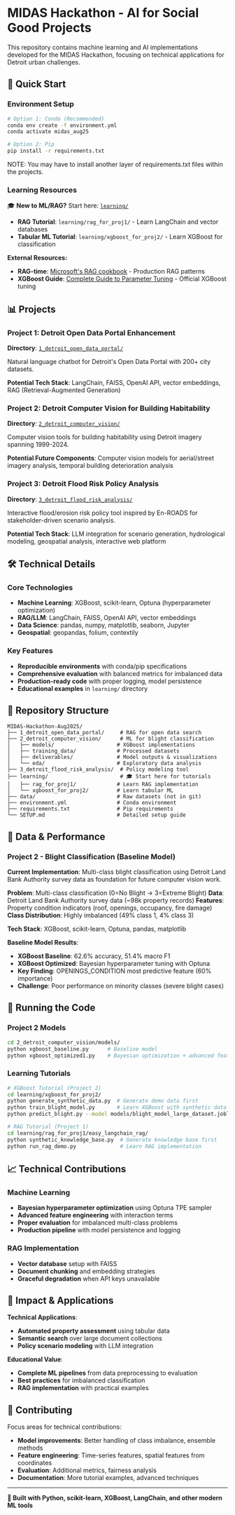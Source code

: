 # MIDAS Hackathon - AI for Social Good Projects

This repository contains machine learning and AI implementations developed for the MIDAS Hackathon, focusing on technical applications for Detroit urban challenges.

## 🚀 Quick Start

### Environment Setup
```bash
# Option 1: Conda (Recommended)
conda env create -f environment.yml
conda activate midas_aug25

# Option 2: Pip
pip install -r requirements.txt
```

NOTE: You may have to install another layer of requirements.txt files within the projects.

### Learning Resources
🎓 **New to ML/RAG?** Start here: [`learning/`](learning/)
- **RAG Tutorial**: `learning/rag_for_proj1/` - Learn LangChain and vector databases
- **Tabular ML Tutorial**: `learning/xgboost_for_proj2/` - Learn XGBoost for classification

**External Resources:**
- **RAG-time**: [Microsoft's RAG cookbook](https://github.com/microsoft/rag-time) - Production RAG patterns
- **XGBoost Guide**: [Complete Guide to Parameter Tuning](https://xgboost.readthedocs.io/en/stable/tutorials/param_tuning.html) - Official XGBoost tuning

## 📊 Projects

### Project 1: Detroit Open Data Portal Enhancement
**Directory**: [`1_detroit_open_data_portal/`](1_detroit_open_data_portal/)

Natural language chatbot for Detroit's Open Data Portal with 200+ city datasets.

**Potential Tech Stack**: LangChain, FAISS, OpenAI API, vector embeddings, RAG (Retrieval-Augmented Generation)

### Project 2: Detroit Computer Vision for Building Habitability
**Directory**: [`2_detroit_computer_vision/`](2_detroit_computer_vision/)

Computer vision tools for building habitability using Detroit imagery spanning 1999-2024.

**Potential Future Components**: Computer vision models for aerial/street imagery analysis, temporal building deterioration analysis

### Project 3: Detroit Flood Risk Policy Analysis
**Directory**: [`3_detroit_flood_risk_analysis/`](3_detroit_flood_risk_analysis/)

Interactive flood/erosion risk policy tool inspired by En-ROADS for stakeholder-driven scenario analysis.

**Potential Tech Stack**: LLM integration for scenario generation, hydrological modeling, geospatial analysis, interactive web platform

## 🛠️ Technical Details

### Core Technologies
- **Machine Learning**: XGBoost, scikit-learn, Optuna (hyperparameter optimization)
- **RAG/LLM**: LangChain, FAISS, OpenAI API, vector embeddings
- **Data Science**: pandas, numpy, matplotlib, seaborn, Jupyter
- **Geospatial**: geopandas, folium, contextily

### Key Features
- **Reproducible environments** with conda/pip specifications
- **Comprehensive evaluation** with balanced metrics for imbalanced data
- **Production-ready code** with proper logging, model persistence
- **Educational examples** in `learning/` directory

## 📁 Repository Structure

```
MIDAS-Hackathon-Aug2025/
├── 1_detroit_open_data_portal/     # RAG for open data search
├── 2_detroit_computer_vision/      # ML for blight classification
│   ├── models/                    # XGBoost implementations
│   ├── training_data/             # Processed datasets
│   ├── deliverables/              # Model outputs & visualizations
│   └── eda/                       # Exploratory data analysis
├── 3_detroit_flood_risk_analysis/  # Policy modeling tool
├── learning/                       # 🎓 Start here for tutorials
│   ├── rag_for_proj1/             # Learn RAG implementation
│   └── xgboost_for_proj2/         # Learn tabular ML
├── data/                          # Raw datasets (not in git)
├── environment.yml                # Conda environment
├── requirements.txt               # Pip requirements
└── SETUP.md                       # Detailed setup guide
```

## 🔬 Data & Performance

### Project 2 - Blight Classification (Baseline Model)
**Current Implementation**: Multi-class blight classification using Detroit Land Bank Authority survey data as foundation for future computer vision work.

**Problem**: Multi-class classification (0=No Blight → 3=Extreme Blight)
**Data**: Detroit Land Bank Authority survey data (~98k property records)
**Features**: Property condition indicators (roof, openings, occupancy, fire damage)
**Class Distribution**: Highly imbalanced (49% class 1, 4% class 3)

**Tech Stack**: XGBoost, scikit-learn, Optuna, pandas, matplotlib

**Baseline Model Results**:
- **XGBoost Baseline**: 62.6% accuracy, 51.4% macro F1
- **XGBoost Optimized**: Bayesian hyperparameter tuning with Optuna
- **Key Finding**: OPENINGS_CONDITION most predictive feature (60% importance)
- **Challenge**: Poor performance on minority classes (severe blight cases)

## 🧪 Running the Code

### Project 2 Models
```bash
cd 2_detroit_computer_vision/models/
python xgboost_baseline.py      # Baseline model
python xgboost_optimized1.py    # Bayesian optimization + advanced features
```

### Learning Tutorials
```bash
# XGBoost Tutorial (Project 2)
cd learning/xgboost_for_proj2/
python generate_synthetic_data.py  # Generate demo data first
python train_blight_model.py       # Learn XGBoost with synthetic data
python predict_blight.py --model models/blight_model_large_dataset.joblib --demo

# RAG Tutorial (Project 1)
cd learning/rag_for_proj1/easy_langchain_rag/
python synthetic_knowledge_base.py  # Generate knowledge base first
python run_rag_demo.py              # Learn RAG implementation
```

## 📈 Technical Contributions

### Machine Learning
- **Bayesian hyperparameter optimization** using Optuna TPE sampler
- **Advanced feature engineering** with interaction terms
- **Proper evaluation** for imbalanced multi-class problems
- **Production pipeline** with model persistence and logging

### RAG Implementation
- **Vector database** setup with FAISS
- **Document chunking** and embedding strategies
- **Graceful degradation** when API keys unavailable

## 🎯 Impact & Applications

**Technical Applications**:
- **Automated property assessment** using tabular data
- **Semantic search** over large document collections
- **Policy scenario modeling** with LLM integration

**Educational Value**:
- **Complete ML pipelines** from data preprocessing to evaluation
- **Best practices** for imbalanced classification
- **RAG implementation** with practical examples

## 🤝 Contributing

Focus areas for technical contributions:
- **Model improvements**: Better handling of class imbalance, ensemble methods
- **Feature engineering**: Time-series features, spatial features from coordinates
- **Evaluation**: Additional metrics, fairness analysis
- **Documentation**: More tutorial examples, advanced techniques

---

**🔧 Built with Python, scikit-learn, XGBoost, LangChain, and other modern ML tools**